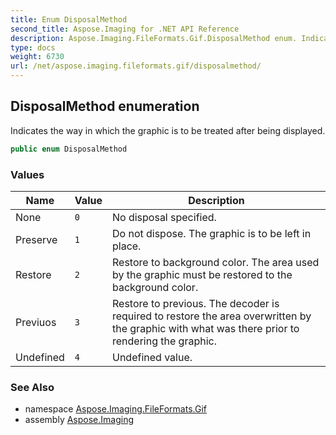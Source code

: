 ```yaml
---
title: Enum DisposalMethod
second_title: Aspose.Imaging for .NET API Reference
description: Aspose.Imaging.FileFormats.Gif.DisposalMethod enum. Indicates the way in which the graphic is to be treated after being displayed
type: docs
weight: 6730
url: /net/aspose.imaging.fileformats.gif/disposalmethod/
---
```

## DisposalMethod enumeration

Indicates the way in which the graphic is to be treated after being displayed.

```csharp
public enum DisposalMethod
```

### Values

| Name | Value | Description |
| --- | --- | --- |
| None | `0` | No disposal specified. |
| Preserve | `1` | Do not dispose. The graphic is to be left in place. |
| Restore | `2` | Restore to background color. The area used by the graphic must be restored to the background color. |
| Previuos | `3` | Restore to previous. The decoder is required to restore the area overwritten by the graphic with what was there prior to rendering the graphic. |
| Undefined | `4` | Undefined value. |

### See Also

* namespace [Aspose.Imaging.FileFormats.Gif](../../aspose.imaging.fileformats.gif/)
* assembly [Aspose.Imaging](../../)


